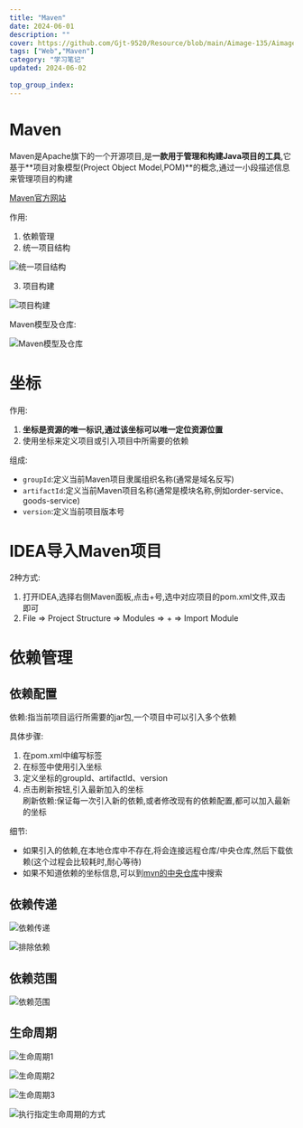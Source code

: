 ```yaml
---
title: "Maven"
date: 2024-06-01
description: ""
cover: https://github.com/Gjt-9520/Resource/blob/main/Aimage-135/Aimage34.jpg?raw=true
tags: ["Web","Maven"]
category: "学习笔记"
updated: 2024-06-02
 
top_group_index: 
---
```


# Maven

Maven是Apache旗下的一个开源项目,是**一款用于管理和构建Java项目的工具**,它基于**项目对象模型(Project Object Model,POM)**的概念,通过一小段描述信息来管理项目的构建

[Maven官方网站](https://maven.apache.org/)

作用:
1. 依赖管理
2. 统一项目结构

![统一项目结构](../images/Maven统一项目结构.png)

3. 项目构建

![项目构建](../images/Maven项目构建.png)
 
Maven模型及仓库:

![Maven模型及仓库](../images/Maven模型.png)

# 坐标

作用:
1. **坐标是资源的唯一标识,通过该坐标可以唯一定位资源位置**
2. 使用坐标来定义项目或引入项目中所需要的依赖

组成:
- `groupId`:定义当前Maven项目隶属组织名称(通常是域名反写)
- `artifactId`:定义当前Maven项目名称(通常是模块名称,例如order-service、goods-service)
- `version`:定义当前项目版本号

# IDEA导入Maven项目

2种方式:
1. 打开IDEA,选择右侧Maven面板,点击+号,选中对应项目的pom.xml文件,双击即可
2. File => Project Structure => Modules => + => Import Module

# 依赖管理

## 依赖配置

依赖:指当前项目运行所需要的jar包,一个项目中可以引入多个依赖

具体步骤:
1. 在pom.xml中编写标签
2. 在标签中使用引入坐标
3. 定义坐标的groupId、artifactId、version
4. 点击刷新按钮,引入最新加入的坐标                   
刷新依赖:保证每一次引入新的依赖,或者修改现有的依赖配置,都可以加入最新的坐标

细节:
- 如果引入的依赖,在本地仓库中不存在,将会连接远程仓库/中央仓库,然后下载依赖(这个过程会比较耗时,耐心等待)
- 如果不知道依赖的坐标信息,可以到[mvn的中央仓库](https://mvnrepository.com/)中搜索

## 依赖传递

![依赖传递](../images/依赖传递.png)

![排除依赖](../images/排除依赖.png)

## 依赖范围

![依赖范围](../images/依赖范围.png)

## 生命周期

![生命周期1](../images/生命周期1.png)

![生命周期2](../images/生命周期2.png)

![生命周期3](../images/生命周期3.png)

![执行指定生命周期的方式](../images/执行指定生命周期的方式.png)